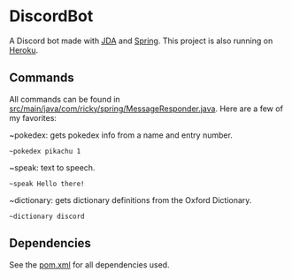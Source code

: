 # DiscordBot
A Discord bot made with [JDA](https://github.com/DV8FromTheWorld/JDA) and [Spring](https://spring.io/). This project is also running on [Heroku](https://dashboard.heroku.com/apps).

## Commands
All commands can be found in [src/main/java/com/ricky/spring/MessageResponder.java](https://github.com/RickyDiculous/DiscordBot/blob/master/src/main/java/com/ricky/spring/MessageResponder.java).
Here are a few of my favorites:

~pokedex: gets pokedex info from a name and entry number.
```
~pokedex pikachu 1
```

~speak: text to speech.
```
~speak Hello there!
```

~dictionary: gets dictionary definitions from the Oxford Dictionary.
```
~dictionary discord
```

## Dependencies
See the [pom.xml](https://github.com/RickyDiculous/DiscordBot/blob/master/pom.xml) for all dependencies used.